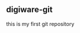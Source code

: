 ## digiware-git
this is my first git repository


<!--
**digiware-git/digiware-git** is a ✨ _special_ ✨ repository because its `README.md` (this file) appears on your GitHub profile.

Here are some ideas to get you started:

- 🔭 I’m currently working on ... auto reply Ai for whatsapp 
- 🌱 I’m currently learning ... cybersecurity programs
- 👯 I’m looking to collaborate on ...
- 🤔 I’m looking for help with ...
- 💬 Ask me about ...
- 📫 How to reach me: ... @digiware1
- 😄 Pronouns: ...
- ⚡ Fun fact: ...
-->

